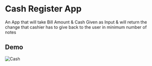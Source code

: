 # Cash Register App

An App that will take Bill Amount & Cash Given as Input & will return the change that cashier has to give back to the user in minimum number of notes

## Demo
![Cash](https://user-images.githubusercontent.com/70641781/183136556-a3686b0e-66d4-4160-b2a7-17180ad5b728.gif)
